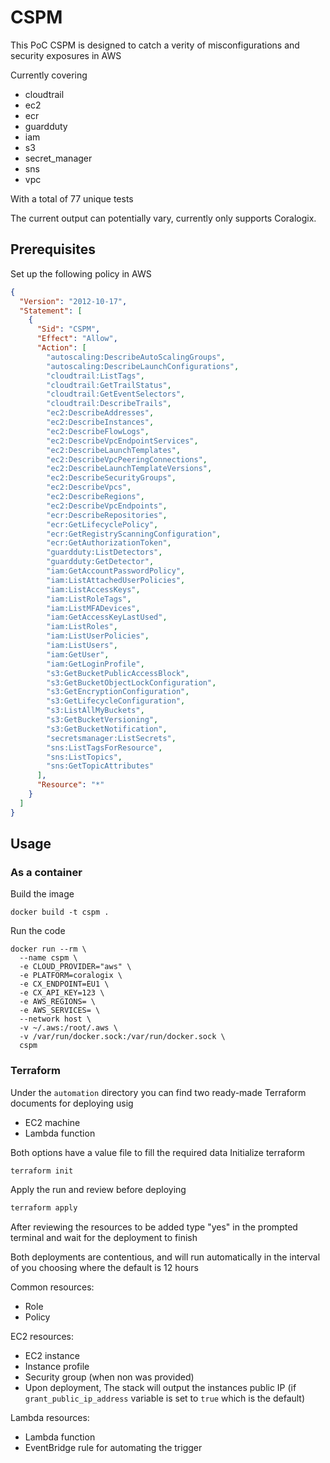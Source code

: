 # CSPM
This PoC CSPM is designed to catch a verity of misconfigurations and security exposures in AWS

Currently covering
* cloudtrail
* ec2
* ecr
* guardduty
* iam
* s3
* secret_manager
* sns
* vpc

With a total of 77 unique tests 

The current output can potentially vary, currently only supports Coralogix.  
## Prerequisites 
Set up the following policy in AWS 
```json
{
  "Version": "2012-10-17",
  "Statement": [
    {
      "Sid": "CSPM",
      "Effect": "Allow",
      "Action": [
        "autoscaling:DescribeAutoScalingGroups",
        "autoscaling:DescribeLaunchConfigurations",
        "cloudtrail:ListTags",
        "cloudtrail:GetTrailStatus",
        "cloudtrail:GetEventSelectors",
        "cloudtrail:DescribeTrails",
        "ec2:DescribeAddresses",
        "ec2:DescribeInstances",
        "ec2:DescribeFlowLogs",
        "ec2:DescribeVpcEndpointServices",
        "ec2:DescribeLaunchTemplates",
        "ec2:DescribeVpcPeeringConnections",
        "ec2:DescribeLaunchTemplateVersions",
        "ec2:DescribeSecurityGroups",
        "ec2:DescribeVpcs",
        "ec2:DescribeRegions",
        "ec2:DescribeVpcEndpoints",
        "ecr:DescribeRepositories",
        "ecr:GetLifecyclePolicy",
        "ecr:GetRegistryScanningConfiguration",
        "ecr:GetAuthorizationToken",
        "guardduty:ListDetectors",
        "guardduty:GetDetector",
        "iam:GetAccountPasswordPolicy",
        "iam:ListAttachedUserPolicies",
        "iam:ListAccessKeys",
        "iam:ListRoleTags",
        "iam:ListMFADevices",
        "iam:GetAccessKeyLastUsed",
        "iam:ListRoles",
        "iam:ListUserPolicies",
        "iam:ListUsers",
        "iam:GetUser",
        "iam:GetLoginProfile",
        "s3:GetBucketPublicAccessBlock",
        "s3:GetBucketObjectLockConfiguration",
        "s3:GetEncryptionConfiguration",
        "s3:GetLifecycleConfiguration",
        "s3:ListAllMyBuckets",
        "s3:GetBucketVersioning",
        "s3:GetBucketNotification",
        "secretsmanager:ListSecrets",
        "sns:ListTagsForResource",
        "sns:ListTopics",
        "sns:GetTopicAttributes"
      ],
      "Resource": "*"
    }
  ]
}
```

## Usage
### As a container
Build the image
```shell
docker build -t cspm .
```

Run the code
```shell
docker run --rm \
  --name cspm \
  -e CLOUD_PROVIDER="aws" \
  -e PLATFORM=coralogix \
  -e CX_ENDPOINT=EU1 \
  -e CX_API_KEY=123 \
  -e AWS_REGIONS= \
  -e AWS_SERVICES= \
  --network host \
  -v ~/.aws:/root/.aws \
  -v /var/run/docker.sock:/var/run/docker.sock \
  cspm
```

### Terraform
Under the `automation` directory you can find two ready-made Terraform documents for deploying usig
* EC2 machine
* Lambda function

Both options have a value file to fill the required data
Initialize terraform 
```bash
terraform init
```
Apply the run and review before deploying
```bash
terraform apply
```

After reviewing the resources to be added type "yes" in the prompted terminal and wait for the deployment to finish

Both deployments are contentious, and will run automatically in the interval of you choosing where the default is 12 hours

Common resources:
- Role
- Policy

EC2 resources:
- EC2 instance
- Instance profile
- Security group (when non was provided)
- Upon deployment, The stack will output the instances public IP (if `grant_public_ip_address` variable is set to `true` which is the default)

Lambda resources:
- Lambda function
- EventBridge rule for automating the trigger
